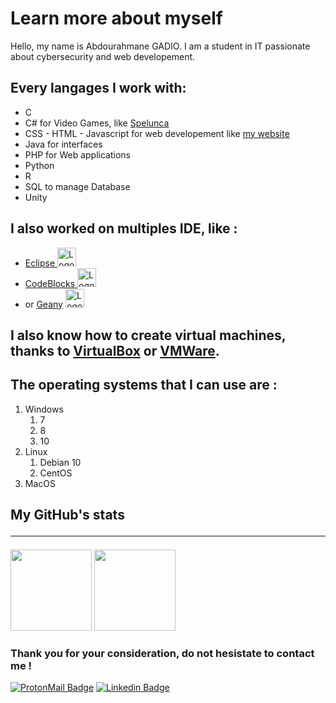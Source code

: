
# Learn more about myself

Hello, my name is Abdourahmane GADIO. I am a student in IT passionate about cybersecurity and web developement.<br>

## Every langages I work with:

<ul> 
  <li>C</li>
  <li>C# for Video Games, like <a href="https://github.com/NathanDelorme/Spelunca">Spelunca</a> </li>
  <li>CSS - HTML - Javascript for web developement like <a href="https://abdourahmanegadio.github.io/">my website</a></li>
  <li>Java for interfaces</li>
  <li>PHP for Web applications</li>
  <li>Python</li>
  <li>R</li>
  <li>SQL to manage Database</li>
  <li>Unity</li>  
</ul>

## I also worked on multiples IDE, like :
<ul>
  
  <li> <a href="https://www.eclipse.org/"> Eclipse </a> 
    <img src=https://www.eclipse.org/downloads/assets/public/images/logo-eclipse.png alt="Logo Eclipse" width="30"> </li>
  
  <li> <a href="https://www.codeblocks.org/"> CodeBlocks </a> 
    <img src=https://www.codeblocks.org/images/logo160.png alt="Logo CodeBlocks" width="30"> </li>
  
  <li> or <a href="https://www.geany.org/"> Geany</a> 
    <img src=https://www.geany.org/static/img/geany.svg alt="Logo Geany" width="30"> </li>
  
</ul>

## I also know how to create virtual machines, thanks to <a href="https://www.virtualbox.org/">VirtualBox</a> or <a href="https://www.vmware.com/">VMWare</a>.

## The operating systems that I can use are : <br>

<ol>

<li>Windows
  <ol>
  <li>7</li>
  <li>8</li>
  <li>10</li>
  </ol>
</li>  
  
<li>Linux
  <ol>
  <li>Debian 10</li>
  <li>CentOS</li>
</ol>    
  
</li>    
<li>MacOS</li>
</ol> 

## My GitHub's stats<hr>

<img src='https://github-readme-stats.vercel.app/api?username=abdourahmanegadio&hide_title=true&hide_border=true&show_icons=true&include_all_commits=true&count_private=true&line_height=21&text_color=000&icon_color=000&theme=auto' height=130px>   <img src='https://github-readme-stats.vercel.app/api/top-langs/?username=abdourahmanegadio&hide=html&hide_title=true&hide_border=true&layout=compact&langs_count=7&exclude_repo=comp426&text_color=000&icon_color=ffftheme=auto' height=130px>

### Thank you for your consideration, do not hesistate to contact me !

[![ProtonMail Badge][protonmail]](mailto:agadio@protonmail.com)      [![Linkedin Badge][linkedin]](https://www.linkedin.com/in/abdourahmane-g/)


[//]: # (Liens des références utilisées dans le corps du Markdown)

[protonmail]: https://img.shields.io/badge/ProtonMail-8B89CC?style=for-the-badge&logo=protonmail&logoColor=white

[linkedin]: https://img.shields.io/badge/LinkedIn-0077B5?style=for-the-badge&logo=linkedin&logoColor=white
